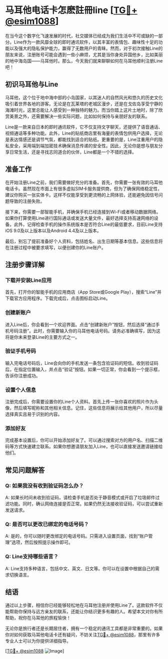 # 马耳他电话卡怎麽註冊line [[TG💪+ @esim1088](https://t.me/s/esim1088)]

在当今这个数字化飞速发展的时代，社交媒体已经成为我们生活中不可或缺的一部分。Line作为一款风靡全球的即时通讯软件，以其丰富的表情包、趣味性十足的功能以及强大的隐私保护能力，赢得了无数用户的青睐。然而，对于初次接触Line的朋友来说，注册账号可能会遇到一些小麻烦，尤其是当你身处异国他乡，比如美丽的地中海岛国——马耳他时。那么，今天我们就来聊聊如何在马耳他顺利注册Line吧！

## 初识马耳他与Line

马耳他，这个位于地中海中部的小岛国家，以其迷人的自然风光和悠久的历史文化吸引着世界各地的游客。无论是在瓦莱塔的老城区漫步，还是在戈佐岛享受宁静的海滩时光，这里总能让人感受到一种独特的魅力。而当你踏上这片土地时，除了欣赏美景之外，还需要解决一些实际问题，比如如何保持与亲朋好友的联系。

Line是一款来自日本的即时通讯软件，它不仅支持文字聊天，还提供了语音通话、视频通话等多种功能。此外，Line的贴纸商店里有海量的表情包供用户选择，无论是表达情感还是调节气氛，都能找到适合的贴纸。更重要的是，Line注重用户的隐私安全，采用端到端加密技术确保消息传递的安全性。因此，无论你是想与朋友分享日常生活，还是寻找志同道合的伙伴，Line都是一个不错的选择。

## 准备工作

在开始注册Line之前，我们需要做好充分的准备。首先，你需要一张有效的马耳他电话卡。虽然现在市面上有很多虚拟SIM卡服务提供商，但为了确保网络稳定性，建议你购买一张实体卡。这样不仅能享受到更流畅的上网体验，还能避免因信号问题导致的注册失败。

接下来，你需要一部智能手机，并确保手机已经连接到Wi-Fi或者移动数据网络。如果你打算使用Line进行国际通话或发送大量文件，最好选择支持高速网络的设备。此外，记得检查手机的操作系统版本是否符合Line的最低要求，目前Line支持iOS 9.0及以上版本以及Android 4.4及以上版本。

最后，别忘了提前准备好个人资料，包括姓名、出生日期等基本信息。这些信息将在注册过程中被要求填写，以便创建你的Line账户。

## 注册步骤详解

### 下载并安装Line应用

首先，打开你的智能手机的应用商店（App Store或Google Play），搜索“Line”并下载官方应用程序。下载完成后，点击图标启动Line。

### 创建新账户

进入Line后，你会看到一个欢迎界面。点击“创建新账户”按钮，然后选择“通过手机号码注册”。此时，你需要输入你的马耳他电话号码。请务必准确填写，因为这将是你未来登录Line的主要方式之一。

### 验证手机号码

输入完电话号码后，Line会向你的手机发送一条包含验证码的短信。收到验证码后，在指定位置输入，并点击“验证”按钮。如果一切正常，你会看到一个提示框，告诉你注册成功。

### 设置个人信息

注册完成后，你需要设置你的Line个人资料。首先上传一张你喜欢的照片作为头像，然后填写昵称和其他相关信息。记住，这些信息将展示给其他用户，所以尽量选择真实且易于识别的内容。

### 添加好友

完成基本设置后，你可以开始添加好友了。可以通过搜索对方的用户名、扫描二维码等方式快速建立联系。如果你想邀请朋友加入Line，也可以直接发送邀请链接给他们。

## 常见问题解答

### Q: 如果我没有收到验证码怎么办？

A: 如果长时间未收到验证码，请检查手机是否处于静音模式或开启了垃圾邮件过滤功能。同时，确认网络连接是否正常。如果仍然无法接收验证码，可以尝试重新发送请求。

### Q: 是否可以更改已绑定的电话号码？

A: 是的，你可以随时更改绑定的电话号码。只需进入设置页面，找到“账户管理”选项，然后按照提示操作即可。

### Q: Line支持哪些语言？

A: Line支持多种语言，包括中文、英文、日文等。你可以在设置中根据自己的需求切换语言。

## 结语

通过以上步骤，相信你已经能够轻松地在马耳他注册并使用Line了。这款软件不仅能帮助你保持与远方亲友的联系，还能让你结识更多有趣的人。希望本文对你有所帮助，祝你在马耳他的旅程愉快！

无论你是旅行者还是长期居住者，拥有一个稳定的通讯工具都是非常重要的。如果你对如何获取马耳他电话卡还有疑问，不妨关注[TG💪+ @esim1088](https://t.me/s/esim1088)，那里有许多专业人士可以为你提供详细指导。

[[TG💪+ @esim1088](https://t.me/s/esim1088) ![Image](https://i.postimg.cc/4NQfJmqS/Snipaste-2025-05-13-00-14-12.png)]